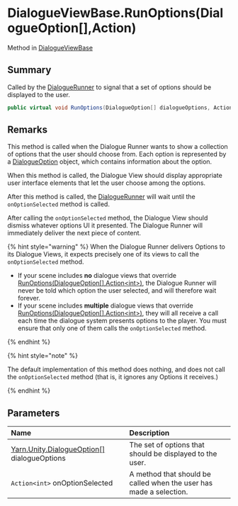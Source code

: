 # DialogueViewBase.RunOptions(DialogueOption[],Action<int>)

Method in [DialogueViewBase](/docs/api/csharp/yarn.unity.dialogueviewbase.md)

## Summary


Called by the  <a href="yarn.unity.dialoguerunner.md">DialogueRunner</a>  to signal that a set of
options should be displayed to the user.


```csharp
public virtual void RunOptions(DialogueOption[] dialogueOptions, Action<int> onOptionSelected)
```

## Remarks

<p>This method is called when the Dialogue Runner wants to show a
collection of options that the user should choose from. Each option
is represented by a <a href="yarn.unity.dialogueoption.md">DialogueOption</a> object, which
contains information about the option.</p> <p>When this method is called, the Dialogue View should display
appropriate user interface elements that let the user choose among
the options.</p> <p>After this method is called, the <a href="yarn.unity.dialoguerunner.md">DialogueRunner</a>
will wait until the <code>onOptionSelected</code> method is
called.</p> <p>After calling the <code>onOptionSelected</code> method, the
Dialogue View should dismiss whatever options UI it presented. The
Dialogue Runner will immediately deliver the next piece of content.
</p> <p>
{% hint style="warning" %}
When the Dialogue Runner delivers Options to
its Dialogue Views, it expects precisely one of its views to call
the <code>onOptionSelected</code> method.
<ul type="bullet"><li>
If your scene includes <b>no</b> dialogue views that override <a href="yarn.unity.dialogueviewbase.runoptions.md">RunOptions(DialogueOption[],Action&lt;int&gt;)</a>, the Dialogue Runner will never be told which
option the user selected, and will therefore wait forever.
</li><li>
If your scene includes <b>multiple</b> dialogue views that override
<a href="yarn.unity.dialogueviewbase.runoptions.md">RunOptions(DialogueOption[],Action&lt;int&gt;)</a>, they will all receive a call each time the
dialogue system presents options to the player. You must ensure that
only one of them calls the <code>onOptionSelected</code>
method.
</li></ul>
{% endhint %}
</p> <p>
{% hint style="note" %}

The default implementation of this method does nothing, and does not
call the <code>onOptionSelected</code> method (that is, it
ignores any Options it receives.)

{% endhint %}
</p>

## Parameters

|Name|Description|
|:---|:---|
|[Yarn.Unity.DialogueOption\[\]](/docs/api/csharp/yarn.unity.dialogueoption.md) dialogueOptions|The set of options that should be displayed to the user.|
|`Action<int>` onOptionSelected|A method that should be called when the user has made a selection.|

